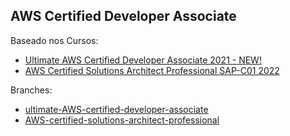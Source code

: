## AWS Certified Developer Associate

Baseado nos Cursos:
  - [Ultimate AWS Certified Developer Associate 2021 - NEW!](https://www.udemy.com/course/aws-certified-developer-associate-dva-c01/)
  - [AWS Certified Solutions Architect Professional SAP-C01 2022](https://www.udemy.com/course/aws-certified-solutions-architect-professional-training/)

Branches:
  - [ultimate-AWS-certified-developer-associate](https://github.com/RafaelClaumann/aws-certified-developer-associate/tree/ultimate-AWS-certified-developer-associate)
  - [AWS-certified-solutions-architect-professional](https://github.com/RafaelClaumann/aws-certified-developer-associate/tree/AWS-certified-solutions-architect-professional)
